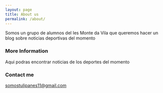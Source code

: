 ```yaml
---
layout: page
title: About us
permalink: /about/
---
```


Somos un grupo de alumnos del Ies Monte da Vila que queremos hacer un blog sobre noticias deportivas del momento

### More Information

Aqui podras encontrar noticias de los deportes del momento 

### Contact me

[somostulipanes11@gmail.com](mailto:somostulipanes11@gmail.com)
